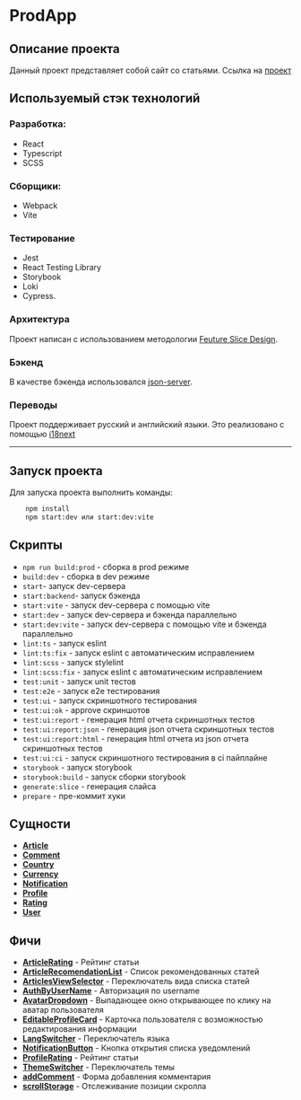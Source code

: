 # ProdApp

## Описание проекта

Данный проект представляет собой сайт со статьями. 
Ссылка на [проект](https://prodapp.ru)

## Используемый стэк технологий
### Разработка:
* React
* Typescript
* SCSS
### Сборщики:
* Webpack
* Vite
### Тестирование
* Jest
* React Testing Library
* Storybook
* Loki
* Cypress.
### Архитектура
Проект написан с использованием методологии [Feuture Slice Design](https://feature-sliced.design/ru/).
### Бэкенд
В качестве бэкенда использовался [json-server](https://github.com/typicode/json-server).
### Переводы
Проект поддерживает русский и английский языки. Это реализовано с помощью [i18next](https://www.i18next.com/)
***

## Запуск проекта
Для запуска проекта выполнить команды: <br>
```bash
    npm install
    npm start:dev или start:dev:vite
```

## Скрипты
- `npm run build:prod` - сборка в prod режиме
- `build:dev` - сборка в dev режиме
- `start`- запуск dev-сервера
- `start:backend`- запуск бэкенда
- `start:vite` - запуск dev-сервера с помощью vite
- `start:dev` - запуск dev-сервера и бэкенда параллельно
- `start:dev:vite` - запуск dev-сервера с помощью vite и бэкенда параллельно
- `lint:ts` - запуск eslint
- `lint:ts:fix` - запуск eslint c автоматическим исправлением
- `lint:scss` - запуск stylelint
- `lint:scss:fix` - запуск eslint c автоматическим исправлением
- `test:unit` - запуск unit тестов 
- `test:e2e` - запуск e2e тестирования 
- `test:ui` - запуск скриншотного тестирования
- `test:ui:ok` - approve скриншотов
- `test:ui:report` - генерация html отчета скриншотных тестов
- `test:ui:report:json` - генерация json отчета скриншотных тестов
- `test:ui:report:html` - генерация html отчета из json отчета скриншотных тестов
- `test:ui:ci` - запуск скриншотного тестирования в ci пайплайне
- `storybook` - запуск storybook
- `storybook:build` - запуск сборки storybook
- `generate:slice` - генерация слайса
- `prepare` - пре-коммит хуки

## Сущности
- [__Article__](/src/entity/Article/README.md)
- [__Comment__](/src/entity/Comment/README.md) 
- [__Country__](/src/entity/Country/README.md)
- [__Currency__](/src/entity/Currency/README.md)
- [__Notification__](/src/entity/Notification/README.md)
- [__Profile__](/src/entity/Profile/README.md)
- [__Rating__](/src/entity/Rating/README.md)
- [__User__](/src/entity/User/README.md)

## Фичи
- [__ArticleRating__](/src/feutures/ArticleRating/README.md) - Рейтинг статьи
- [__ArticleRecomendationList__](/src/feutures/ArticleRecomendationList/README.md) - Список рекомендованных статей 
- [__ArticlesViewSelector__](/src/feutures/ArticlesViewSelector/README.md) - Переключатель вида списка статей
- [__AuthByUserName__](/src/feutures/AuthByUserName/README.md) - Авторизация по username
- [__AvatarDropdown__](/src/feutures/AvatarDropdown/README.md) - Выпадающее окно открывающее по клику на аватар пользователя
- [__EditableProfileCard__](/src/feutures/EditableProfileCard/README.md) - Карточка пользователя с возможностью редактирования информации
- [__LangSwitcher__](/src/feutures/LangSwitcher/README.md) - Переключатель языка
- [__NotificationButton__](/src/feutures/NotificationButton/README.md) - Кнопка открытия списка уведомлений
- [__ProfileRating__](/src/feutures/ProfileRating/README.md) - Рейтинг статьи
- [__ThemeSwitcher__](/src/feutures/ThemeSwitcher/README.md) - Переключатель темы
- [__addComment__](/src/feutures/addComment/README.md) - Форма добавления комментария
- [__scrollStorage__](/src/feutures/scrollStorage/README.md) - Отслеживание позиции скролла
